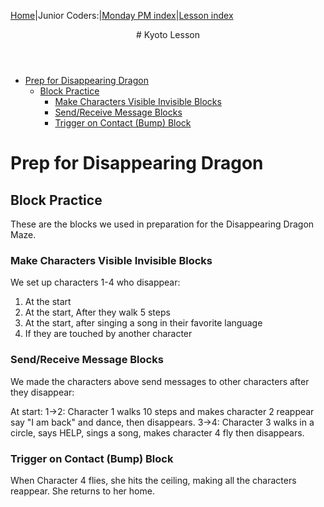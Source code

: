 [Home](https://kyoto-lesson.github.io/)|Junior Coders:|[Monday PM index](../monday_pm)|[Lesson index](../lessons)

<header>
# Kyoto Lesson
</header>

* [Prep for Disappearing Dragon](#prep-for-disappearing-dragon)
  * [Block Practice](#block-practice)
    * [Make Characters Visible Invisible Blocks](#make-characters-visible-invisible-blocks)
    * [Send/Receive Message Blocks](#sendreceive-message-blocks)
    * [Trigger on Contact (Bump) Block](#trigger-on-contact-bump-block)

# Prep for Disappearing Dragon

## Block Practice

These are the blocks we used in preparation for the Disappearing Dragon Maze.

### Make Characters Visible Invisible Blocks

We set up characters 1-4 who disappear: 

1. At the start
2. At the start, After they walk 5 steps 
3. At the start, after singing a song in their favorite language
4. If they are touched by another character


### Send/Receive Message Blocks

We made the characters above send messages to other characters after they disappear:

At start:
1->2: Character 1 walks 10 steps and makes character 2 reappear say "I am back" and dance,  then disappears.
3->4: Character 3 walks in a circle, says HELP, sings a song,  makes character 4 fly then disappears.

###  Trigger on Contact (Bump) Block

When Character 4 flies, she hits the ceiling, making all the characters reappear. She returns to her home.

